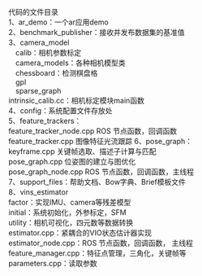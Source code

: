 代码的文件目录
<br>1、ar_demo：一个ar应用demo
<br>2、benchmark_publisher：接收并发布数据集的基准值
<br>3、camera_model
  <br> calib：相机参数标定
  <br> camera_models：各种相机模型类
 <br>  chessboard：检测棋盘格
  <br> gpl
  <br> sparse_graph
   <br>intrinsic_calib.cc：相机标定模块main函数
<br>4、config：系统配置文件存放处
<br>5、feature_trackers：
   <br>feature_tracker_node.cpp ROS 节点函数，回调函数
   <br>feature_tracker.cpp 图像特征光流跟踪 6、pose_graph：
   <br>keyframe.cpp 关键帧选取、描述子计算与匹配
   <br>pose_graph.cpp 位姿图的建立与图优化
   <br>pose_graph_node.cpp ROS 节点函数，回调函数，主线程
<br>7、support_files：帮助文档、Bow字典、Brief模板文件
<br>8、vins_estimator
   <br>factor：实现IMU、camera等残差模型
   <br>initial：系统初始化，外参标定，SFM
   <br>utility：相机可视化，四元数等数据转换
   <br>estimator.cpp：紧耦合的VIO状态估计器实现
   <br>estimator_node.cpp：ROS 节点函数，回调函数， 主线程
   <br>feature_manager.cpp：特征点管理，三角化，关键帧等
   <br>parameters.cpp：读取参数
